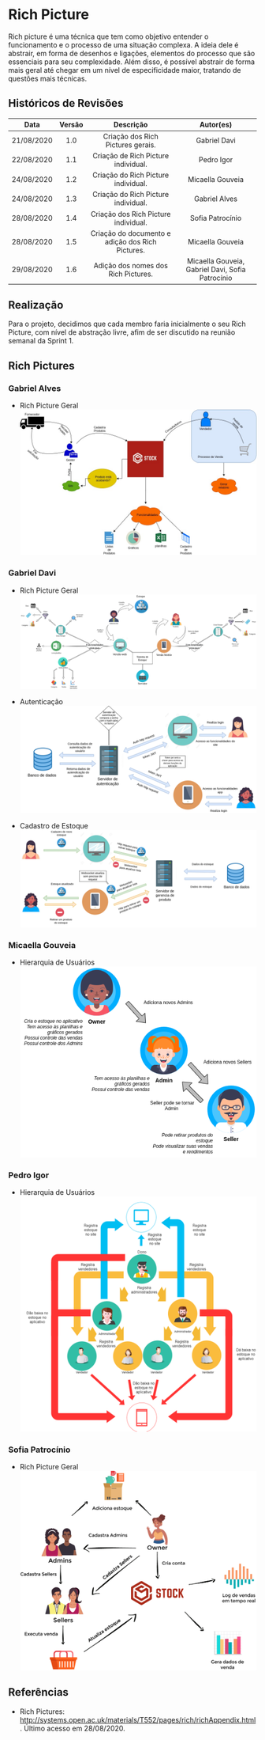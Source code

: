 # Rich Picture

Rich picture é uma técnica que tem como objetivo entender o funcionamento e o processo de uma situação complexa. A ideia dele é abstrair, em forma de desenhos e ligações, elementos do processo que são essenciais para seu complexidade. Além disso, é possível abstrair de forma mais geral até chegar em um nível de especificidade maior, tratando de questões mais técnicas.

## Históricos de Revisões
|    Data    | Versão |         Descrição         |           Autor(es)            |
| :--------: | :----: | :-----------------------: | :----------------------------: |
| 21/08/2020 |  1.0   |  Criação dos Rich Pictures gerais. | Gabriel Davi | 
| 22/08/2020 |  1.1   |  Criação de Rich Picture individual. | Pedro Igor | 
| 24/08/2020 |  1.2   |  Criação do Rich Picture individual. | Micaella Gouveia |
| 24/08/2020 |  1.3   |  Criação do Rich Picture individual. | Gabriel Alves |
| 28/08/2020 |  1.4   |  Criação dos Rich Picture individual. | Sofia Patrocínio | 
| 28/08/2020 |  1.5   |  Criação do documento e adição dos Rich Pictures. | Micaella Gouveia | 
| 29/08/2020 |  1.6   |  Adição dos nomes dos Rich Pictures. | Micaella Gouveia, Gabriel Davi, Sofia Patrocínio | 
## Realização

Para o projeto, decidimos que cada membro faria inicialmente o seu Rich Picture, com nível de abstração livre, afim de ser discutido na reunião semanal da Sprint 1.

## Rich Pictures

### Gabriel Alves
* Rich Picture Geral
![Gabriel Alves](../assets/richPictures/RP_Gabriel.jpg)

### Gabriel Davi

* Rich Picture Geral
![Gabriel Davi](../assets/richPictures/RP1_GabrielDavi.png)


* Autenticação
![Gabriel Davi](../assets/richPictures/RP2_GabrielDavi.png)

* Cadastro de Estoque
![Gabriel Davi](../assets/richPictures/RP3_GabrielDavi.png)

### Micaella Gouveia

* Hierarquia de Usuários
![Micaella](../assets/richPictures/RP_Hierarquia_Micaella.png)

### Pedro Igor


* Hierarquia de Usuários
![Pedro Igor](../assets/richPictures/RP_Hierarquia_PedroIgor.png)

### Sofia Patrocínio

* Rich Picture Geral
![Sofia](../assets/richPictures/RP_Sofia.png)

## Referências

- Rich Pictures: <http://systems.open.ac.uk/materials/T552/pages/rich/richAppendix.html>. Último acesso em 28/08/2020.
